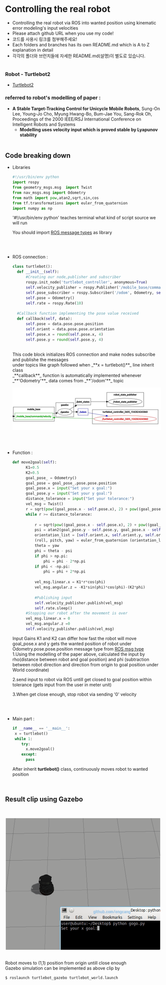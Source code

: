 # Controlling the real robot
+ Controlling the real robot via ROS into wanted position using kinematic error modeling's input velocities
+ Please attach github URL when you use my code!
+ 코드를 사용시 링크를 첨부해주세요!
+ Each folders and branches has its own README.md which is A to Z explanation in detail
+ 각각의 폴더와 브런치들에 자세한 README.md(설명)이 별도로 있습니다.
</br></br>

### Robot - Turtlebot2
+ [Turtlebot2](https://www.turtlebot.com/turtlebot2/)

### referred to robot's modelling of paper : 
+ **A Stable Target-Tracking Control for Unicycle Mobile Robots**, Sung-On Lee, Young-Jo Cho, Myung Hwang-Bo, Bum-Jae You, Sang-Rok Oh, Proceedings of the 2000 IEEE/RSJ International Conference on Intelligent Robots and Systems 
  + **Modelling uses velocity input which is proved stable by Lyapunov stability**
</br></br>

## Code breaking down
+ Libraries
  ~~~python
  #!/usr/bin/env python
  import rospy
  from geometry_msgs.msg  import Twist
  from nav_msgs.msg import Odometry
  from math import pow,atan2,sqrt,sin,cos
  from tf.transformations import euler_from_quaternion
  import numpy as np 
  ~~~
  '#!/usr/bin/env python' teaches terminal what kind of script source we will run
  
  You should import [ROS message types](http://wiki.ros.org/ROS/Tutorials/UnderstandingTopics) as library
  
  </br></br>
+ ROS connection :

  ~~~python
  class turtlebot():
    def __init__(self):
        #Creating our node,publisher and subscriber
        rospy.init_node('turtlebot_controller', anonymous=True)
        self.velocity_publisher = rospy.Publisher('/mobile_base/commands/velocity', Twist, queue_size=10)
        self.pose_subscriber = rospy.Subscriber('/odom', Odometry, self.callback)
        self.pose = Odometry()
        self.rate = rospy.Rate(10)

    #Callback function implementing the pose value received
    def callback(self, data):
        self.pose = data.pose.pose.position
        self.orient = data.pose.pose.orientation
        self.pose.x = round(self.pose.x, 4)
        self.pose.y = round(self.pose.y, 4)
  ~~~
  </br>
  This code block initializes ROS connection and make nodes subscribe and publishe the messages </br>
  under topics like graph followed when _**x = turtlebot()**_ line inherit class </br>
  _**callback**_ function is automatically implemented whenever _**'Odometry'**_ data comes from _**'/odom'**_ topic  
  <p align="center">
  <img src="https://github.com/engcang/image-files/blob/master/turtlebot2/rqt2.JPG" width="700"/>
  </p>

  </br></br>
+ Function :

  ~~~python
  def move2goal(self):
        K1=0.5
        K2=0.5
        goal_pose_ = Odometry()
        goal_pose = goal_pose_.pose.pose.position
        goal_pose.x = input("Set your x goal:")
        goal_pose.y = input("Set your y goal:")
        distance_tolerance = input("Set your tolerance:")
        vel_msg = Twist()
        r = sqrt(pow((goal_pose.x - self.pose.x), 2) + pow((goal_pose.y - self.pose.y), 2))
        while r >= distance_tolerance:

            r = sqrt(pow((goal_pose.x - self.pose.x), 2) + pow((goal_pose.y - self.pose.y), 2))
            psi = atan2(goal_pose.y - self.pose.y, goal_pose.x - self.pose.x)
            orientation_list = [self.orient.x, self.orient.y, self.orient.z, self.orient.w]
            (roll, pitch, yaw) = euler_from_quaternion (orientation_list)
            theta = yaw
            phi = theta - psi
            if phi > np.pi:
                phi = phi - 2*np.pi
            if phi < -np.pi:
                phi = phi + 2*np.pi

            vel_msg.linear.x = K1*r*cos(phi)
            vel_msg.angular.z = -K1*sin(phi)*cos(phi)-(K2*phi)

            #Publishing input
            self.velocity_publisher.publish(vel_msg)
            self.rate.sleep()
        #Stopping our robot after the movement is over
        vel_msg.linear.x = 0
        vel_msg.angular.z =0
        self.velocity_publisher.publish(vel_msg)
  ~~~
  Input Gains K1 and K2 can differ how fast the robot will move</br>
  goal_pose.x and y gets the wanted position of robot under Odometry.pose.pose.position message type from [ROS msg type](http://wiki.ros.org/msg) </br>
  1.Using the modelling of the paper above, calculated the input by rho(distance between robot and goal position) and phi (subtraction between robot direction and direction from origin to goal position under World coordinate)
  
  2.send input to robot via ROS untill get closed to goal position within tolerance (gets input from the user in meter unit)
  
  3.When get close enough, stop robot via sending '0' velocity

</br></br>

+ Main part :

  ~~~python
  if __name__ == '__main__':
   x = turtlebot()
   while 1:
      try:
        x.move2goal()
      except:
        pass
  ~~~
  After inherit **turtlebot()** class, continuously moves robot to wanted position
  </br>
 
  
  </br>
## Result clip using Gazebo
</br>
  <p align="center">
  <img src="https://github.com/engcang/image-files/blob/master/turtlebot2/move2goal.gif" width="500"/>
  </p>
  </br>
  Robot moves to (1,1) position from origin untill close enough </br>
  Gazebo simulation can be implemented as above clip by
  
  ~~~shell
  $ roslaunch turtlebot_gazebo turtlebot_world.launch
  ~~~
